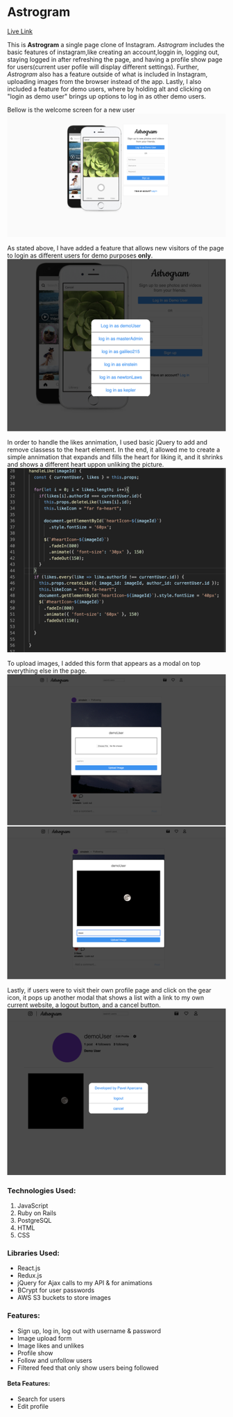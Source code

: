 # Astrogram

[Live Link](https://astrogram-prod.herokuapp.com/)

This is **Astrogram** a single page clone of Instagram. *Astrogram* includes the basic features of instagram,like creating an account,loggin in, logging out, staying logged in after refreshing the page, and having a profile show page for users(current user pofile will display different settings). Further, *Astrogram* also has a feature outside of what is included in Instagram, uploading images from the browser instead of the app. Lastly, I also included a feature for demo users, where by holding alt and clicking on "login as demo user" brings up options to log in as other demo users.


Bellow is the welcome screen for a new user
![Greetings](https://github.com/aparcanapavel/astrogram/blob/master/z-astrogram-welcome-signup.png?raw=true)

As stated above, I have added a feature that allows new visitors of the page to login as different users for demo purposes **only**.
![login options](https://github.com/aparcanapavel/astrogram/blob/master/z-login-options-modal.png?raw=true)

In order to handle the likes annimation, I used basic jQuery to add and remove classess to the heart   element. In the end, it allowed me to create a simple annimation that expands and fills the heart for   liking it, and it shrinks and shows a different heart uppon unliking the picture.
![likes code](https://github.com/aparcanapavel/astrogram/blob/master/z-astrogram-likes-code.png?raw=true)

To upload images, I added this form that appears as a modal on top everything else in the page.
![upload image form](https://github.com/aparcanapavel/astrogram/blob/master/z-image-upload-form.png?raw=true)
![image-preview](https://github.com/aparcanapavel/astrogram/blob/master/z-moon-preview.png?raw=true)

Lastly, if users were to visit their own profile page and click on the gear icon, it pops up another modal that shows a list with a link to my own current website, a logout button, and a cancel button.
![profile-logout](https://github.com/aparcanapavel/astrogram/blob/master/z-profile-settings.png?raw=true)


### Technologies Used:
1. JavaScript
2. Ruby on Rails
3. PostgreSQL
4. HTML
5. CSS

### Libraries Used:
* React.js
* Redux.js
* jQuery for Ajax calls to my API & for animations
* BCrypt for user passwords
* AWS S3 buckets to store images
### Features:
* Sign up, log in, log out with username & password
* Image upload form
* Image likes and unlikes
* Profile show
* Follow and unfollow users
* Filtered feed that only show users being followed
#### Beta Features:
* Search for users
* Edit profile
